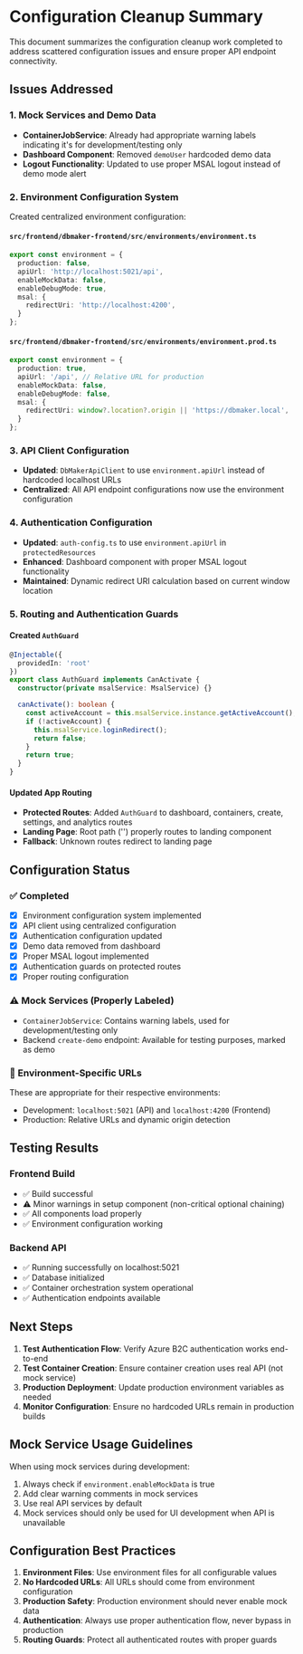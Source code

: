 # Configuration Cleanup Summary

This document summarizes the configuration cleanup work completed to address scattered configuration issues and ensure proper API endpoint connectivity.

## Issues Addressed

### 1. Mock Services and Demo Data
- **ContainerJobService**: Already had appropriate warning labels indicating it's for development/testing only
- **Dashboard Component**: Removed `demoUser` hardcoded demo data
- **Logout Functionality**: Updated to use proper MSAL logout instead of demo mode alert

### 2. Environment Configuration System
Created centralized environment configuration:

#### `src/frontend/dbmaker-frontend/src/environments/environment.ts`
```typescript
export const environment = {
  production: false,
  apiUrl: 'http://localhost:5021/api',
  enableMockData: false,
  enableDebugMode: true,
  msal: {
    redirectUri: 'http://localhost:4200',
  }
};
```

#### `src/frontend/dbmaker-frontend/src/environments/environment.prod.ts`
```typescript
export const environment = {
  production: true,
  apiUrl: '/api', // Relative URL for production
  enableMockData: false,
  enableDebugMode: false,
  msal: {
    redirectUri: window?.location?.origin || 'https://dbmaker.local',
  }
};
```

### 3. API Client Configuration
- **Updated**: `DbMakerApiClient` to use `environment.apiUrl` instead of hardcoded localhost URLs
- **Centralized**: All API endpoint configurations now use the environment configuration

### 4. Authentication Configuration
- **Updated**: `auth-config.ts` to use `environment.apiUrl` in `protectedResources`
- **Enhanced**: Dashboard component with proper MSAL logout functionality
- **Maintained**: Dynamic redirect URI calculation based on current window location

### 5. Routing and Authentication Guards
#### Created `AuthGuard`
```typescript
@Injectable({
  providedIn: 'root'
})
export class AuthGuard implements CanActivate {
  constructor(private msalService: MsalService) {}

  canActivate(): boolean {
    const activeAccount = this.msalService.instance.getActiveAccount();
    if (!activeAccount) {
      this.msalService.loginRedirect();
      return false;
    }
    return true;
  }
}
```

#### Updated App Routing
- **Protected Routes**: Added `AuthGuard` to dashboard, containers, create, settings, and analytics routes
- **Landing Page**: Root path ('') properly routes to landing component
- **Fallback**: Unknown routes redirect to landing page

## Configuration Status

### ✅ Completed
- [x] Environment configuration system implemented
- [x] API client using centralized configuration
- [x] Authentication configuration updated
- [x] Demo data removed from dashboard
- [x] Proper MSAL logout implemented
- [x] Authentication guards on protected routes
- [x] Proper routing configuration

### ⚠️ Mock Services (Properly Labeled)
- `ContainerJobService`: Contains warning labels, used for development/testing only
- Backend `create-demo` endpoint: Available for testing purposes, marked as demo

### 🔧 Environment-Specific URLs
These are appropriate for their respective environments:
- Development: `localhost:5021` (API) and `localhost:4200` (Frontend)
- Production: Relative URLs and dynamic origin detection

## Testing Results

### Frontend Build
- ✅ Build successful
- ⚠️ Minor warnings in setup component (non-critical optional chaining)
- ✅ All components load properly
- ✅ Environment configuration working

### Backend API
- ✅ Running successfully on localhost:5021
- ✅ Database initialized
- ✅ Container orchestration system operational
- ✅ Authentication endpoints available

## Next Steps

1. **Test Authentication Flow**: Verify Azure B2C authentication works end-to-end
2. **Test Container Creation**: Ensure container creation uses real API (not mock service)
3. **Production Deployment**: Update production environment variables as needed
4. **Monitor Configuration**: Ensure no hardcoded URLs remain in production builds

## Mock Service Usage Guidelines

When using mock services during development:
1. Always check if `environment.enableMockData` is true
2. Add clear warning comments in mock services
3. Use real API services by default
4. Mock services should only be used for UI development when API is unavailable

## Configuration Best Practices

1. **Environment Files**: Use environment files for all configurable values
2. **No Hardcoded URLs**: All URLs should come from environment configuration
3. **Production Safety**: Production environment should never enable mock data
4. **Authentication**: Always use proper authentication flow, never bypass in production
5. **Routing Guards**: Protect all authenticated routes with proper guards
